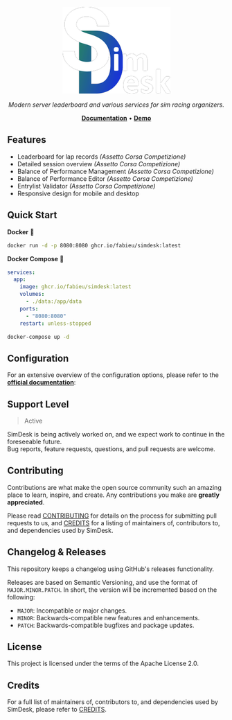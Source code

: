 <p align="center">
    <img src="docs/img/logo_h_200.png" alt="SimDesk Logo">
</p>

<!--include-docs-start-->
<p align="center">
    <em>Modern server leaderboard and various services for sim racing organizers.</em>
</p>
<p align="center">
    <a href="https://simdesk.eu/"><b>Documentation</b></a> • 
    <a href="https://sim2real.simdesk.eu/"><b>Demo</b></a>
</p>

## Features

- Leaderboard for lap records _(Assetto Corsa Competizione)_
- Detailed session overview _(Assetto Corsa Competizione)_
- Balance of Performance Management _(Assetto Corsa Competizione)_
- Balance of Performance Editor _(Assetto Corsa Competizione)_
- Entrylist Validator _(Assetto Corsa Competizione)_
- Responsive design for mobile and desktop

## Quick Start

**Docker** 🐳

```bash 
docker run -d -p 8080:8080 ghcr.io/fabieu/simdesk:latest
```

**Docker Compose** 🐳

```yaml
services:
  app:
    image: ghcr.io/fabieu/simdesk:latest
    volumes:
      - ./data:/app/data
    ports:
      - "8080:8080"
    restart: unless-stopped
```

```bash
docker-compose up -d
```

## Configuration

For an extensive overview of the configuration options, please refer to the [**official documentation**][config-url]:

## Support Level

> Active

SimDesk is being actively worked on, and we expect work to continue in the foreseeable future.  
Bug reports, feature requests, questions, and pull requests are welcome.

## Contributing

Contributions are what make the open source community such an amazing place to learn, inspire, and create. Any
contributions you make are **greatly appreciated**.

Please read [CONTRIBUTING][contributing-url] for details on the process
for submitting pull requests to us, and [CREDITS][credits-url] for a listing of maintainers of,
contributors to, and dependencies used by SimDesk.

## Changelog & Releases

This repository keeps a changelog using GitHub's releases functionality.

Releases are based on Semantic Versioning, and use the format of `MAJOR.MINOR.PATCH`. In short, the version will be
incremented based on the following:

- `MAJOR`: Incompatible or major changes.
- `MINOR`: Backwards-compatible new features and enhancements.
- `PATCH`: Backwards-compatible bugfixes and package updates.

## License

This project is licensed under the terms of the Apache License 2.0.

## Credits

For a full list of maintainers of, contributors to, and dependencies used by SimDesk, please refer
to [CREDITS][credits-url].

[config-url]: https://simdesk.eu/config/overview

[credits-url]: https://simdesk.eu/credits/

[contributing-url]: https://simdesk.eu/contributing/